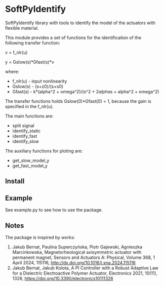 # SoftPyIdentify
SoftPyIdentify library with tools to identify the model of the actuators with flexible material.

This module provides a set of functions for the identification of the following transfer function:

v = f_nlr(u)

y = Gslow(s)*Gfast(s)*v

where:
- f_nlr(u) - input nonlinearity
- Gslow(s) - (s+z0)/(s+s0)
- Gfast(s) - k*(alpha^2 + omega^2)/(s^2 + 2*alpha*s + alpha^2 + omega^2)

The transfer functions holds Gslow(0)*Gfast(0) = 1, because the gain is specified in the f_nlr(u).

The main functions are:
- split signal
- identify_static
- identify_fast
- identify_slow

The auxiliary functions for ploting are:
- get_slow_model_y
- get_fast_model_y

Install
-----

Example
-----
See example.py to see how to use the package.

Notes
-----
The package is inspired by works:
1. Jakub Bernat, Paulina Superczyńska, Piotr Gajewski, Agnieszka Marcinkowska, Magnetorheological axisymmetric actuator with permanent magnet, Sensors and Actuators A: Physical, Volume 368, 1 April 2024, 115116, http://dx.doi.org/10.1016/j.sna.2024.115116
2. Jakub Bernat, Jakub Kolota, A PI Controller with a Robust Adaptive Law for a Dielectric Electroactive Polymer Actuator, Electronics 2021, 10(11), 1326, https://doi.org/10.3390/electronics10111326
